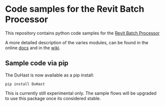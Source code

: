 # Code samples for the Revit Batch Processor
This repository contains python code samples for the [Revit Batch Processor](https://github.com/bvn-architecture/RevitBatchProcessor)

A more detailed description of the varies modules, can be found in the online [docs](https://jchristel.github.io/SampleCodeRevitBatchProcessor/) and in the [wiki](https://github.com/jchristel/SampleCodeRevitBatchProcessor/wiki).

## Sample code via pip
The DuHast is now available as a pip install:
```
pip install DuHast
```

This is currently still experimental only. The sample flows will be upgraded to use this package once its considered stable. 
